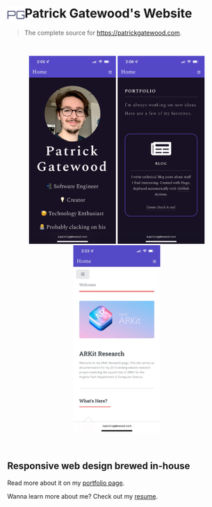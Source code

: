 # <img src="public_html/images/favicons/android-chrome-192x192.png" height=40 align="left"> Patrick Gatewood's Website

> The complete source for https://patrickgatewood.com.

<br />
<p align=center>
  <img src="./public_html/images/website-home-screenshot.jpeg" width=200px />
    <img src="./public_html/images/website-portfolio-screenshot.jpeg" width=200px />
    <img src="./public_html/images/website-research-screenshot.jpeg" width=200px />
</p>
<br />


## Responsive web design brewed in-house
Read more about it on my [portfolio page](https://patrickgatewood.com/portfolio.html).

Wanna learn more about me? Check out my [resume](https://patrickgatewood.com/index.html#download-resume-link).

